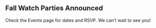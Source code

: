 ## Fall Watch Parties Announced

Check the Events page for dates and RSVP. We can’t wait to see you!
